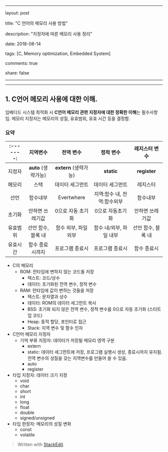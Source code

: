 ﻿---

layout: post

title: "C 언어의 메모리 사용 방법"

description: "지정자에 따른 메모리 사용 정리"

date: 2018-08-14

tags: [C, Memory optimization, Embedded System]

comments: true

share: false

---

  

---

## 1. C언어 메모리 사용에 대한 이해.

임베디드 시스템 최적화 시 **C언어 메모리 관련 지정자에 대한 정확한 이해**는 필수사항임. 메모리 지정자는 메모리의 성질, 유효범위, 유효 시간 등을 결정함.

### 요약
| :-------: | 지역변수 | 전역 변수 | 정적 변수 | 레지스터 변수 |
| :-------: | :-------: | :-------: | :-------: | :-------: |
| 지정자 | **auto** (생략가능) | **extern** (생략가능) | **static** | **register** |
| 메모리 | 스택 | 데이터 세그먼트 | 데이터 세그먼트 | 레지스터 |
| 선언 | 함수내부 | Evertwhere | 지역:함수 내, 전역:함수외부 | 함수내부 |
| 초기화 | 안하면 쓰레기값|0으로 자동 초기화 | 0으로 자동초기화 | 안하면 쓰레기값 |
| 유효범위 | 선언 함수,블록 내 |함수 외부, 파일 외부 | 함수 내/외부, 파일 내부 |선언 함수, 블록 내 |
| 유효시간 | 함수 종료시까지 | 프로그램 종료시 | 프로그램 종료시 | 함수 종료시 |






* C의 메모리
	* ROM: 런타임에 변하지 않는 코드들 저장
		* 텍스트: 코드/상수
		* 데이터: 초기화된 전역 변수, 정적 변수
	* RAM: 런타임에 값이 변하는 것들을 저장
		* 텍스트: 문자열과 상수
		* 데이터: ROM의 데이터 세그먼트 복사
		* BSS: 초기화 되지 않은 전역 변수, 정적 변수를 0으로 자동 초기화 (스타트업 코드)
		* Heap: 동적 할당, 포인터로 접근
		* Stack: 지역 변수 및 함수 인자
* C언어 메모리 지정자
	* 기억 부류 지정자: 데이터가 저장될 메모리 영역 구분
		* extern
		* static: 데이터 세그먼트에 저장, 프로그램 실행시 생성, 종료시까지 유지됨. 전역 변수의 성질을 갖는 지역변수를 만들어 쓸 수 있음.
		* auto
		* register
* 타입 지정자: 데이터 크기 지정
	* void
	* char
	* short
	* int
	* long
	* float
	* double
	* signed/unsigned
* 타입 한정자: 메모리의 성질 변화
	* const
	* volatile


> Written with [StackEdit](https://stackedit.io/).
